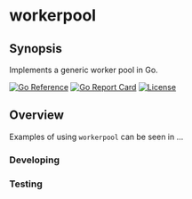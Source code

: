 # workerpool
## Synopsis

Implements a generic worker pool in Go.

[![Go Reference](https://pkg.go.dev/badge/github.com/roncewind/workerpool.svg)](https://pkg.go.dev/github.com/roncewind/workerpool)
[![Go Report Card](https://goreportcard.com/badge/github.com/roncewind/workerpool)](https://goreportcard.com/report/github.com/roncewind/workerpool)
[![License][license-image]][license-url]

[license-url]: https://github.com/roncewind/workerpool/blob/main/LICENSE
[license-image]: https://img.shields.io/badge/License-Apache2-brightgreen.svg


## Overview

Examples of using `workerpool` can be seen in ...

### Developing

### Testing

